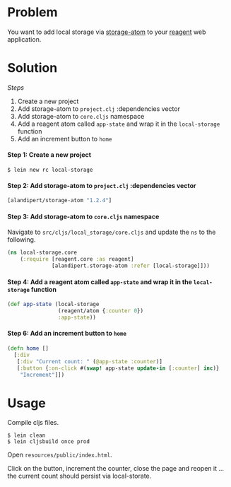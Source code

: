 # Problem

You want to add local storage via [storage-atom](https://github.com/alandipert/storage-atom) to your [reagent](https://github.com/reagent-project/reagent) web application.

# Solution

*Steps*

1. Create a new project
2. Add storage-atom to `project.clj` :dependencies vector
3. Add storage-atom to `core.cljs` namespace
4. Add a reagent atom called `app-state` and wrap it in the `local-storage` function
6. Add an increment button to `home`

#### Step 1: Create a new project

```
$ lein new rc local-storage
```

#### Step 2: Add storage-atom to `project.clj` :dependencies vector

```clojure
[alandipert/storage-atom "1.2.4"]
```

#### Step 3: Add storage-atom to `core.cljs` namespace

Navigate to `src/cljs/local_storage/core.cljs` and update the `ns` to the following.

```clojure
(ns local-storage.core
    (:require [reagent.core :as reagent]
              [alandipert.storage-atom :refer [local-storage]]))
```

#### Step 4: Add a reagent atom called `app-state` and wrap it in the `local-storage` function

```clojure
(def app-state (local-storage 
                (reagent/atom {:counter 0})
                :app-state))
```

#### Step 6: Add an increment button to `home`

```clojure
(defn home []
  [:div
   [:div "Current count: " (@app-state :counter)]
   [:button {:on-click #(swap! app-state update-in [:counter] inc)} 
    "Increment"]])
```

# Usage

Compile cljs files.

```
$ lein clean
$ lein cljsbuild once prod
```

Open `resources/public/index.html`.

Click on the button, increment the counter, close the page and reopen it ... the current count should persist via local-storate.
